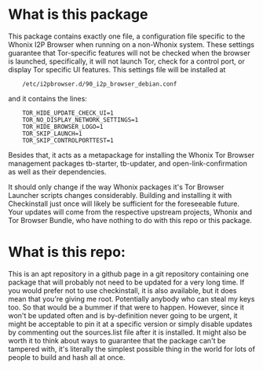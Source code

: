 What is this package
====================

This package contains exactly one file, a configuration file specific to the
Whonix I2P Browser when running on a non-Whonix system. These settings guarantee
that Tor-specific features will not be checked when the browser is launched,
specifically, it will not launch Tor, check for a control port, or display Tor
specific UI features. This settings file will be installed at

        /etc/i2pbrowser.d/90_i2p_browser_debian.conf

and it contains the lines:

        TOR_HIDE_UPDATE_CHECK_UI=1
        TOR_NO_DISPLAY_NETWORK_SETTINGS=1
        TOR_HIDE_BROWSER_LOGO=1
        TOR_SKIP_LAUNCH=1
        TOR_SKIP_CONTROLPORTTEST=1

Besides that, it acts as a metapackage for installing the Whonix Tor Browser
management packages tb-starter, tb-updater, and open-link-confirmation as well
as their dependencies.

It should only change if the way Whonix packages it's Tor Browser Launcher
scripts changes considerably. Building and installing it with Checkinstall just
once will likely be sufficient for the foreseeable future. Your updates will
come from the respective upstream projects, Whonix and Tor Browser Bundle, who
have nothing to do with this repo or this package.

What is this repo:
==================

This is an apt repository in a github page in a git repository containing one
package that will probably not need to be updated for a very long time. If you
would prefer not to use checkinstall, it is also available, but it does mean
that you're giving me root. Potentially anybody who can steal my keys too. So
that would be a bummer if that were to happen. However, since it won't be
updated often and is by-definition never going to be urgent, it might be
acceptable to pin it at a specific version or simply disable updates by
commenting out the sources.list file after it is installed. It might also be
worth it to think about ways to guarantee that the package can't be tampered
with, it's literally the simplest possible thing in the world for lots of people
to build and hash all at once.
